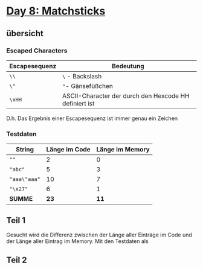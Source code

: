 # [Day 8: Matchsticks](https://adventofcode.com/2015/day/8)

## übersicht

### Escaped Characters

| Escapesequenz | Bedeutung                                              |
|---------------|--------------------------------------------------------|
| `\\`          | `\` - Backslash                                        |
| `\"`          | `"`- Gänsefüßchen                                      |
| `\xHH`        | ASCII-Character der durch den Hexcode HH definiert ist |

D.h. Das Ergebnis einer Escapesequenz ist immer genau ein Zeichen

### Testdaten

| String       | Länge im Code | Länge im Memory |
|--------------|---------------|-----------------|
| `""`         | 2             | 0               |
| `"abc"`      | 5             | 3               |
| `"aaa\"aaa"` | 10            | 7               |
| `"\x27"`     | 6             | 1               |
| **SUMME**    | **23**        | **11**          |


## Teil 1

Gesucht wird die Differenz zwischen der Länge aller Einträge im Code und der Länge aller Eintrag im Memory. Mit den Testdaten als 

## Teil 2


